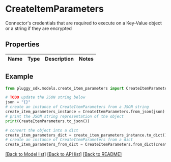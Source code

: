# CreateItemParameters

Connector's credentials that are required to execute on a Key-Value object or a string if they are encrypted

## Properties

Name | Type | Description | Notes
------------ | ------------- | ------------- | -------------

## Example

```python
from pluggy_sdk.models.create_item_parameters import CreateItemParameters

# TODO update the JSON string below
json = "{}"
# create an instance of CreateItemParameters from a JSON string
create_item_parameters_instance = CreateItemParameters.from_json(json)
# print the JSON string representation of the object
print(CreateItemParameters.to_json())

# convert the object into a dict
create_item_parameters_dict = create_item_parameters_instance.to_dict()
# create an instance of CreateItemParameters from a dict
create_item_parameters_from_dict = CreateItemParameters.from_dict(create_item_parameters_dict)
```
[[Back to Model list]](../README.md#documentation-for-models) [[Back to API list]](../README.md#documentation-for-api-endpoints) [[Back to README]](../README.md)


